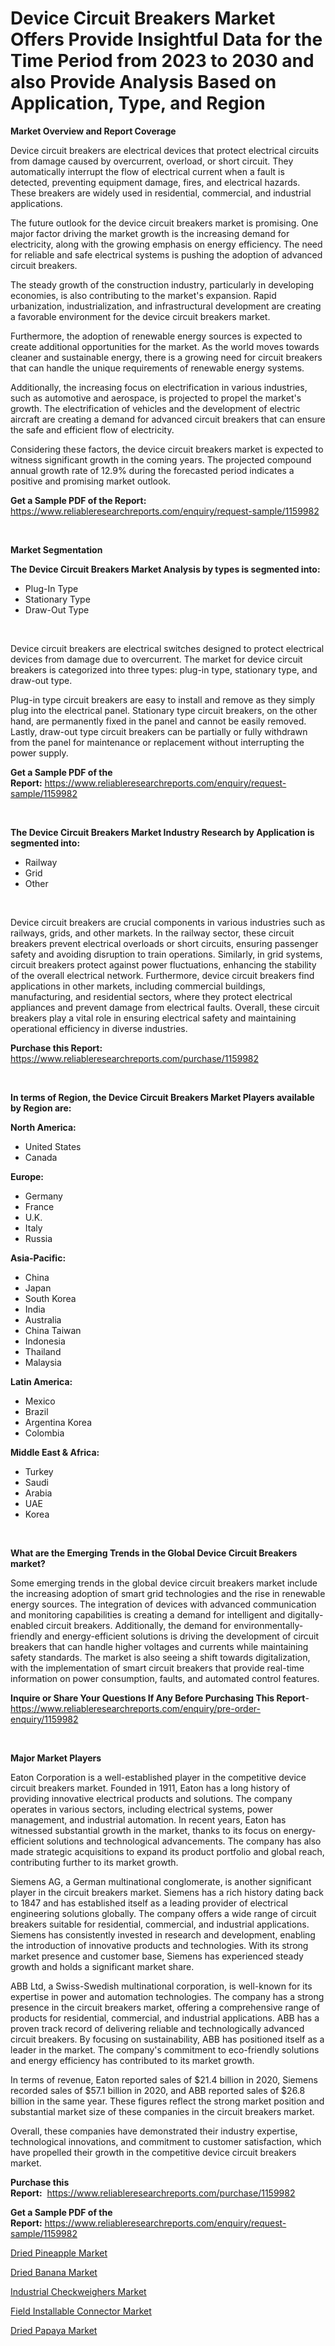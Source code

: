 <p><h1>Device Circuit Breakers Market Offers Provide Insightful Data for the Time Period from 2023 to 2030 and also Provide Analysis Based on Application, Type, and Region</h1></p><p><strong>Market Overview and Report Coverage</strong></p>
<p><p>Device circuit breakers are electrical devices that protect electrical circuits from damage caused by overcurrent, overload, or short circuit. They automatically interrupt the flow of electrical current when a fault is detected, preventing equipment damage, fires, and electrical hazards. These breakers are widely used in residential, commercial, and industrial applications.</p><p>The future outlook for the device circuit breakers market is promising. One major factor driving the market growth is the increasing demand for electricity, along with the growing emphasis on energy efficiency. The need for reliable and safe electrical systems is pushing the adoption of advanced circuit breakers.</p><p>The steady growth of the construction industry, particularly in developing economies, is also contributing to the market's expansion. Rapid urbanization, industrialization, and infrastructural development are creating a favorable environment for the device circuit breakers market.</p><p>Furthermore, the adoption of renewable energy sources is expected to create additional opportunities for the market. As the world moves towards cleaner and sustainable energy, there is a growing need for circuit breakers that can handle the unique requirements of renewable energy systems.</p><p>Additionally, the increasing focus on electrification in various industries, such as automotive and aerospace, is projected to propel the market's growth. The electrification of vehicles and the development of electric aircraft are creating a demand for advanced circuit breakers that can ensure the safe and efficient flow of electricity.</p><p>Considering these factors, the device circuit breakers market is expected to witness significant growth in the coming years. The projected compound annual growth rate of 12.9% during the forecasted period indicates a positive and promising market outlook.</p></p>
<p><strong>Get a Sample PDF of the Report:</strong> <a href="https://www.reliableresearchreports.com/enquiry/request-sample/1159982">https://www.reliableresearchreports.com/enquiry/request-sample/1159982</a></p>
<p>&nbsp;</p>
<p><strong>Market Segmentation</strong></p>
<p><strong>The Device Circuit Breakers Market Analysis by types is segmented into:</strong></p>
<p><ul><li>Plug-In Type</li><li>Stationary Type</li><li>Draw-Out Type</li></ul></p>
<p>&nbsp;</p>
<p><p>Device circuit breakers are electrical switches designed to protect electrical devices from damage due to overcurrent. The market for device circuit breakers is categorized into three types: plug-in type, stationary type, and draw-out type. </p><p>Plug-in type circuit breakers are easy to install and remove as they simply plug into the electrical panel. Stationary type circuit breakers, on the other hand, are permanently fixed in the panel and cannot be easily removed. Lastly, draw-out type circuit breakers can be partially or fully withdrawn from the panel for maintenance or replacement without interrupting the power supply.</p></p>
<p><strong>Get a Sample PDF of the Report:</strong>&nbsp;<a href="https://www.reliableresearchreports.com/enquiry/request-sample/1159982">https://www.reliableresearchreports.com/enquiry/request-sample/1159982</a></p>
<p>&nbsp;</p>
<p><strong>The Device Circuit Breakers Market Industry Research by Application is segmented into:</strong></p>
<p><ul><li>Railway</li><li>Grid</li><li>Other</li></ul></p>
<p>&nbsp;</p>
<p><p>Device circuit breakers are crucial components in various industries such as railways, grids, and other markets. In the railway sector, these circuit breakers prevent electrical overloads or short circuits, ensuring passenger safety and avoiding disruption to train operations. Similarly, in grid systems, circuit breakers protect against power fluctuations, enhancing the stability of the overall electrical network. Furthermore, device circuit breakers find applications in other markets, including commercial buildings, manufacturing, and residential sectors, where they protect electrical appliances and prevent damage from electrical faults. Overall, these circuit breakers play a vital role in ensuring electrical safety and maintaining operational efficiency in diverse industries.</p></p>
<p><strong>Purchase this Report:</strong>&nbsp; <a href="https://www.reliableresearchreports.com/purchase/1159982">https://www.reliableresearchreports.com/purchase/1159982</a></p>
<p>&nbsp;</p>
<p><strong>In terms of Region, the Device Circuit Breakers Market Players available by Region are:</strong></p>
<p>
    <p> <strong> North America: </strong>
        <ul>
            <li>United States</li>
            <li>Canada</li>
        </ul>
        </p> 
    <p> <strong> Europe: </strong>
        <ul>
            <li>Germany</li>
            <li>France</li>
            <li>U.K.</li>
            <li>Italy</li>
            <li>Russia</li>
        </ul>
        </p> 
    <p> <strong> Asia-Pacific: </strong>
        <ul>
            <li>China</li>
            <li>Japan</li>
            <li>South Korea</li>
            <li>India</li>
            <li>Australia</li>
            <li>China Taiwan</li>
            <li>Indonesia</li>
            <li>Thailand</li>
            <li>Malaysia</li>
        </ul>
        </p> 
    <p> <strong> Latin America: </strong>
        <ul>
            <li>Mexico</li>
            <li>Brazil</li>
            <li>Argentina Korea</li>
            <li>Colombia</li>
        </ul>
        </p> 
    <p> <strong> Middle East & Africa: </strong>
        <ul>
            <li>Turkey</li>
            <li>Saudi</li>
            <li>Arabia</li>
            <li>UAE</li>
            <li>Korea</li>
        </ul>
    </p>
    </p>
<p>&nbsp;</p>
<p><strong>What are the Emerging Trends in the Global Device Circuit Breakers market?</strong></p>
<p><p>Some emerging trends in the global device circuit breakers market include the increasing adoption of smart grid technologies and the rise in renewable energy sources. The integration of devices with advanced communication and monitoring capabilities is creating a demand for intelligent and digitally-enabled circuit breakers. Additionally, the demand for environmentally-friendly and energy-efficient solutions is driving the development of circuit breakers that can handle higher voltages and currents while maintaining safety standards. The market is also seeing a shift towards digitalization, with the implementation of smart circuit breakers that provide real-time information on power consumption, faults, and automated control features.</p></p>
<p><strong>Inquire or Share Your Questions If Any Before Purchasing This Report</strong>- <a href="https://www.reliableresearchreports.com/enquiry/pre-order-enquiry/1159982">https://www.reliableresearchreports.com/enquiry/pre-order-enquiry/1159982</a></p>
<p>&nbsp;</p>
<p><strong>Major Market Players</strong></p>
<p><p>Eaton Corporation is a well-established player in the competitive device circuit breakers market. Founded in 1911, Eaton has a long history of providing innovative electrical products and solutions. The company operates in various sectors, including electrical systems, power management, and industrial automation. In recent years, Eaton has witnessed substantial growth in the market, thanks to its focus on energy-efficient solutions and technological advancements. The company has also made strategic acquisitions to expand its product portfolio and global reach, contributing further to its market growth.</p><p>Siemens AG, a German multinational conglomerate, is another significant player in the circuit breakers market. Siemens has a rich history dating back to 1847 and has established itself as a leading provider of electrical engineering solutions globally. The company offers a wide range of circuit breakers suitable for residential, commercial, and industrial applications. Siemens has consistently invested in research and development, enabling the introduction of innovative products and technologies. With its strong market presence and customer base, Siemens has experienced steady growth and holds a significant market share.</p><p>ABB Ltd, a Swiss-Swedish multinational corporation, is well-known for its expertise in power and automation technologies. The company has a strong presence in the circuit breakers market, offering a comprehensive range of products for residential, commercial, and industrial applications. ABB has a proven track record of delivering reliable and technologically advanced circuit breakers. By focusing on sustainability, ABB has positioned itself as a leader in the market. The company's commitment to eco-friendly solutions and energy efficiency has contributed to its market growth.</p><p>In terms of revenue, Eaton reported sales of $21.4 billion in 2020, Siemens recorded sales of $57.1 billion in 2020, and ABB reported sales of $26.8 billion in the same year. These figures reflect the strong market position and substantial market size of these companies in the circuit breakers market.</p><p>Overall, these companies have demonstrated their industry expertise, technological innovations, and commitment to customer satisfaction, which have propelled their growth in the competitive device circuit breakers market.</p></p>
<p><strong>Purchase this Report:</strong>&nbsp;&nbsp;<a href="https://www.reliableresearchreports.com/purchase/1159982">https://www.reliableresearchreports.com/purchase/1159982</a></p>
<p></p>
<p><strong>Get a Sample PDF of the Report:</strong>&nbsp;<a href="https://www.reliableresearchreports.com/enquiry/request-sample/1159982">https://www.reliableresearchreports.com/enquiry/request-sample/1159982</a></p>
<p><p><a href="https://www.linkedin.com/pulse/dried-pineapple-market-challenges-opportunities-growth-zkbse/">Dried Pineapple Market</a></p><p><a href="https://www.linkedin.com/pulse/dried-banana-market-size-share-amp-trends-analysis-report-di4ye/">Dried Banana Market</a></p><p><a href="https://medium.com/@dougschmidt645/industrial-checkweighers-market-size-growth-forecast-2023-2030-9b906ad9b070">Industrial Checkweighers Market</a></p><p><a href="https://medium.com/@jasonmartin866/field-installable-connector-market-size-growth-forecast-2023-2030-87c07e1ec336">Field Installable Connector Market</a></p><p><a href="https://www.linkedin.com/pulse/dried-papaya-market-size-2023-2030-global-industrial-analysis-v5rze/">Dried Papaya Market</a></p></p>